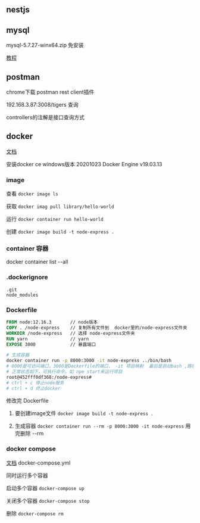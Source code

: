 ## nestjs

## mysql

mysql-5.7.27-winx64.zip 免安装

[教程](https://www.cnblogs.com/rysinal/p/7565259.html)

## postman

chrome下载 postman rest client插件

192.168.3.87:3008/tigers   查询

controllers的注解是接口查询方式

## docker

[文档](http://www.ruanyifeng.com/blog/2018/02/docker-tutorial.html)

安装docker ce windows版本  20201023   Docker Engine  v19.03.13

### image

查看  `docker image ls `

获取 `docker imag pull library/hello-world`

运行 `docker container run hello-world`

创建 `docker image build -t node-express .`

### container 容器

docker container list --all

### .dockerignore  

```
.git
node_modules
```

### Dockerfile

```dockerfile
FROM node:12.16.3       // node版本 
COPY . /node-express    // 复制所有文件到  docker里的/node-express文件夹
WORKDIR /node-express   // 选择 node-express文件夹
RUN yarn                // yarn
EXPOSE 3000             // 暴露端口
```

```bash
# 生成容器
docker container run -p 8000:3000 -it node-express ../bin/bash
# 8000是可访问端口，3000是Dockerfile的端口， -it 项目映射  最后是启动bash ,路径可能需要调整
# 正常状态如下，可执行命令，如 npm start来运行项目
root@452fff0df368:/node-express# 
# ctrl + c 停止node服务
# ctrl + d 终止docker
```

修改完 Dockerfile 

1. 要创建image文件 `docker image build -t node-express .`

2. 生成容器 `docker container run --rm -p 8000:3000 -it node-express` 用完删除 --rm

### docker compose

[文档](http://www.ruanyifeng.com/blog/2018/02/docker-wordpress-tutorial.html)  docker-compose.yml

同时运行多个容器

启动多个容器 `docker-compose up `

关闭多个容器 `docker-compose stop`

删除 `docker-compose rm`



